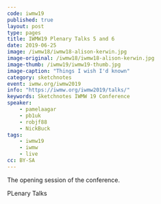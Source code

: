 ```yaml
---
code: iwmw19
published: true
layout: post
type: pages
title: IWMW19 Plenary Talks 5 and 6
date: 2019-06-25
image: /iwmw18/iwmw18-alison-kerwin.jpg
image-original: /iwmw18/iwmw18-alison-kerwin.jpg
image-thumb: /iwmw19/iwmw19-thumb.jpg
image-caption: "Things I wish I'd known"
category: sketchnotes
event: iwmw.org/iwmw2019
info: "https://iwmw.org/iwmw2019/talks/"
keywords: Sketchnotes IWMW 19 Conference
speaker:
    - pamelaagar
    - pb1uk
    - robjf88
    - NickBuck
tags:
    - iwmw19
    - iwmw
    - live
cc: BY-SA
---
```

The opening session of the conference.

PLenary Talks
